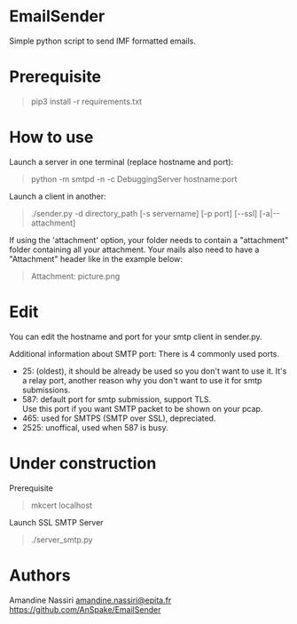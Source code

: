 # EmailSender
Simple python script to send IMF formatted emails.

# Prerequisite
> pip3 install -r requirements.txt

# How to use
Launch a server in one terminal (replace hostname and port):
> python -m smtpd -n -c DebuggingServer hostname:port

Launch a client in another:
> ./sender.py -d directory_path [-s servername] [-p port] [--ssl] [-a|--attachment]

If using the 'attachment' option, your folder needs to contain a "attachment" folder
containing all your attachment. Your mails also need to have a "Attachment" header
like in the example below:

> Attachment: picture.png

# Edit
You can edit the hostname and port for your smtp client in sender.py.

Additional information about SMTP port:
There is 4 commonly used ports.
 - 25: (oldest), it should be already be used so you don't want to use it.
   It's a relay port, another reason why you don't want to use it for smtp submissions.
 - 587: default port for smtp submission, support TLS.  
        Use this port if you want SMTP packet to be shown on your pcap.
 - 465: used for SMTPS (SMTP over SSL), depreciated.
 - 2525: unoffical, used when 587 is busy.

# Under construction
Prerequisite
> mkcert localhost

Launch SSL SMTP Server
> ./server_smtp.py

# Authors
Amandine Nassiri <amandine.nassiri@epita.fr>
https://github.com/AnSpake/EmailSender
